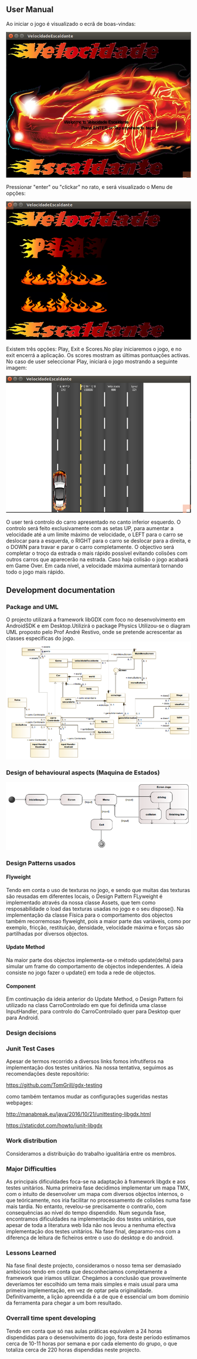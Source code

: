 
## User Manual
  
  Ao iniciar o jogo é visualizado o ecrã de boas-vindas:
  
  ![Ecra de Boas Vindas](firstScreen.png)
  
  Pressionar "enter" ou "clickar" no rato, e será visualizado o Menu de opções:
  
  ![Menu](SecondScreen.png)
  
  Existem três opções: Play, Exit e Scores.No play iniciaremos o jogo, e no exit encerrá a aplicação. Os scores mostram as últimas pontuações activas.
  No caso de user seleccionar Play, iniciará o jogo mostrando a seguinte imagem:
  
  ![Menu](gameScreen.png)
  
  O user terá controlo do carro apresentado no canto inferior esquerdo. O controlo será feito exclusivamente com as setas UP, para aumentar a velocidade até a um limite máximo de velocidade, o LEFT para o carro se deslocar para a esquerda, o RIGHT para o carro se deslocar para a direita, e o DOWN para travar e parar o carro completamente.
  O objectivo será completar o troço da estrada o mais rápido possível evitando colisões com outros carros que aparecerão na estrada. Caso haja colisão o jogo acabará em Game Over. Em cada nível, a velocidade máxima aumentará tornando todo o jogo mais rápido.

## Development documentation

  ### Package and UML
    
  O projecto utilizará a framework libGDX com foco no desenvolvimento em AndroidSDK e em Desktop.Utilizirá o package Physics
  Utilizou-se o diagram UML proposto pelo Prof André Restivo, onde se pretende acrescentar as classes especificas do jogo.
  
  ![UML](UMLvelesc.png)
 
  
  
  ### Design of behavioural aspects (Maquina de Estados)

  ![State Machine](stateMachine.png)


 ###  Design Patterns usados
 
 #### Flyweight
 Tendo em conta o uso de texturas no jogo, e sendo que muitas das  texturas são reusadas em diferentes locais, o Design Pattern FLyweight é implementado através da nossa classe Assets, que tem como resposabilidade o load das texturas usadas no jogo e o seu dispose(). 
 Na implementação da classe Física para o comportamento dos objectos também recorremosao flyweight, pois a maior parte das variáveis, como por exemplo, fricção, restituição, densidade, velocidade máxima e forças são partilhadas por diversos objectos.
 
#### Update Method
Na maior parte dos objectos implementa-se o método update(delta) para simular um frame do comportamento de objectos independentes. A ideia consiste no jogo fazer o update() em toda a rede de objectos.

#### Component
Em continuação da ideia anterior do Update Method, o Design Pattern foi utilizado na class CarroControlado em que foi definida uma classe InputHandler, para controlo do CarroControlado quer para Desktop quer para Android.

### Design decisions 
  
  
  
  ### Junit Test Cases
  
  Apesar de termos recorrido  a diversos links fomos infrutíferos na implementação dos testes unitários.
  Na nossa tentativa, seguimos as recomendações deste reposítório:
  
  https://github.com/TomGrill/gdx-testing
  
  como também tentamos mudar as configurações sugeridas nestas webpages:
  
  http://manabreak.eu/java/2016/10/21/unittesting-libgdx.html
  
  https://staticdot.com/howto/junit-libgdx
 
### Work distribution

Consideramos a distribuição do trabalho igualitária entre os membros. 

### Major Difficulties

As principais dificuldades foca-se na adaptação à framework libgdx e aos testes unitários.
Numa primeira fase decidimos implementar um mapa TMX, com o intuito de desenvolver um mapa com diversos objectos internos, o que teóricamente, nos iria facilitar no processamento de colisões numa fase mais tardia. No entanto, revelou-se precisamente o contraŕio, com consequências ao nível do tempo dispendido. 
Num segunda fase, encontramos dificuldades na implementação dos testes unitários, que apesar de toda a literatura web lida não nos levou a nenhuma efectiva implementação dos testes unitários.
Na fase final, deparamo-nos com a diferença de leitura de ficheiros entre o uso do desktop e do android.

### Lessons Learned

Na fase final deste projecto, consideramos o nosso tema ser demasiado ambicioso tendo em conta que desconheciamos completamente a framework que iriamos utilizar. Chegámos a conclusão que provavelmente deveríamos ter escolhido um tema mais simples e mais usual para uma primeira implementação, em vez de optar pela originalidade. Definitivamente, a lição apreendida é a de que é essencial um bom dominio da ferramenta para chegar a um bom resultado.

### Overrall time spent developing 
Tendo em conta que só nas aulas práticas equivalem a 24 horas dispendidas para o desenvolvimento do jogo, fora deste período estimamos cerca de 10-11 horas por semana e por cada elemento do grupo, o que totaliza cerca de 220 horas dispendidas neste projecto.
